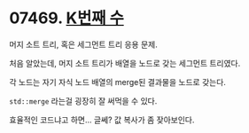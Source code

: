 # 07469. [K번째 수](./07469.cpp)

머지 소트 트리, 혹은 세그먼트 트리 응용 문제.

처음 알았는데, 머지 소트 트리가 배열을 노드로 갖는 세그먼트 트리였다.

각 노드는 자기 자식 노드 배열의 merge된 결과물을 노드로 갖는다.

```std::merge``` 라는걸 굉장히 잘 써먹을 수 있다.

효율적인 코드냐고 하면... 글쎄? 값 복사가 좀 잦아보인다.
